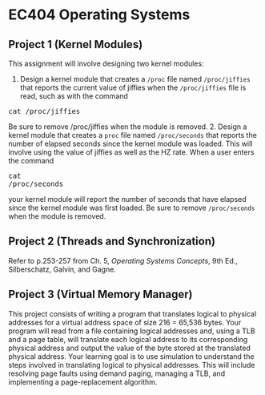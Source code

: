 # EC404 Operating Systems

## Project 1 (Kernel Modules)

This assignment will involve designing two kernel modules:
1. Design a kernel module that creates a `/proc` file named `/proc/jiffies` that reports the current value of jiffies when the `/proc/jiffies` file is read, such as with the command
<pre>cat /proc/jiffies</pre>
Be sure to remove /proc/jiffies when the module is removed.
2. Design a kernel module that creates a `proc` file named `/proc/seconds` that reports the number of elapsed seconds since the kernel module was loaded. This will involve using the value of jiffies as well as the HZ rate. When a user enters the command <pre>cat /proc/seconds</pre> your kernel module will report the number of seconds that have elapsed since the kernel module was first loaded. Be sure to remove `/proc/seconds` when the module is removed.

## Project 2 (Threads and Synchronization)

Refer to p.253-257 from Ch. 5, *Operating Systems Concepts*, 9th Ed., Silberschatz, Galvin, and Gagne.

## Project 3 (Virtual Memory Manager)

This project consists of writing a program that translates logical to physical addresses for a virtual address space of size 216 = 65,536 bytes. Your program will read from a file containing logical addresses and, using a TLB and a page table, will translate each logical address to its corresponding physical address and output the value of the byte stored at the translated physical address. Your learning goal is to use simulation to understand the steps involved in translating logical to physical addresses. This will include resolving page faults using demand paging, managing a TLB, and implementing a page-replacement algorithm.
